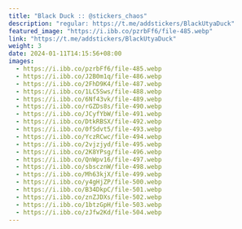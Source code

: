 ```yaml
---
title: "Black Duck :: @stickers_chaos"
description: "regular: https://t.me/addstickers/BlackUtyaDuck"
featured_image: "https://i.ibb.co/pzrbFf6/file-485.webp"
link: "https://t.me/addstickers/BlackUtyaDuck"
weight: 3
date: 2024-01-11T14:15:56+08:00
images:
  - https://i.ibb.co/pzrbFf6/file-485.webp
  - https://i.ibb.co/J2B0m1q/file-486.webp
  - https://i.ibb.co/2FhD9K4/file-487.webp
  - https://i.ibb.co/1LC5Sws/file-488.webp
  - https://i.ibb.co/6Nf43vk/file-489.webp
  - https://i.ibb.co/rGZDs8s/file-490.webp
  - https://i.ibb.co/JCyfYbW/file-491.webp
  - https://i.ibb.co/DtkRBSX/file-492.webp
  - https://i.ibb.co/0fSdvt5/file-493.webp
  - https://i.ibb.co/YczRCwc/file-494.webp
  - https://i.ibb.co/2vjzjyd/file-495.webp
  - https://i.ibb.co/2K8YPsg/file-496.webp
  - https://i.ibb.co/QnWpv16/file-497.webp
  - https://i.ibb.co/sbscznW/file-498.webp
  - https://i.ibb.co/Mh63kjX/file-499.webp
  - https://i.ibb.co/y4gHjZP/file-500.webp
  - https://i.ibb.co/B34DkpC/file-501.webp
  - https://i.ibb.co/znZJDXs/file-502.webp
  - https://i.ibb.co/1btzGpH/file-503.webp
  - https://i.ibb.co/zJfw2Kd/file-504.webp
---
```

